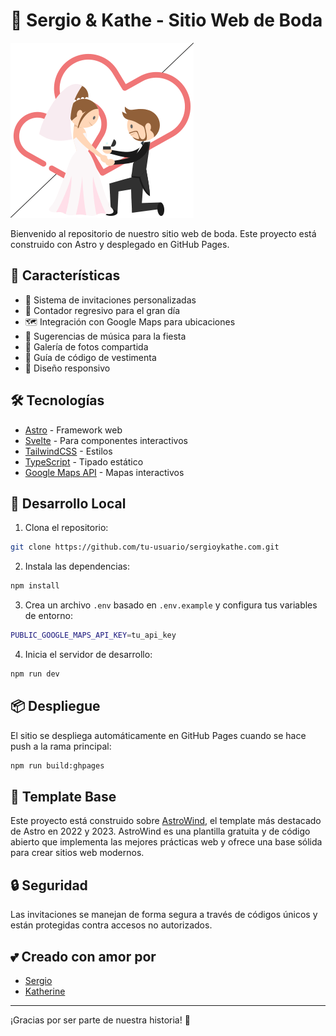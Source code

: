 # 💑 Sergio & Kathe - Sitio Web de Boda

![Wedding Site Preview](public/assets/images/wedding-invitation.gif)

Bienvenido al repositorio de nuestro sitio web de boda. Este proyecto está construido con Astro y desplegado en GitHub Pages.

## 🌟 Características

- 💌 Sistema de invitaciones personalizadas
- 📅 Contador regresivo para el gran día
- 🗺️ Integración con Google Maps para ubicaciones
- 🎵 Sugerencias de música para la fiesta
- 📸 Galería de fotos compartida
- 🎩 Guía de código de vestimenta
- 📱 Diseño responsivo

## 🛠️ Tecnologías

- [Astro](https://astro.build) - Framework web
- [Svelte](https://svelte.dev) - Para componentes interactivos
- [TailwindCSS](https://tailwindcss.com) - Estilos
- [TypeScript](https://www.typescriptlang.org) - Tipado estático
- [Google Maps API](https://developers.google.com/maps) - Mapas interactivos

## 🚀 Desarrollo Local

1. Clona el repositorio:
```bash
git clone https://github.com/tu-usuario/sergioykathe.com.git
```

2. Instala las dependencias:
```bash
npm install
```

3. Crea un archivo `.env` basado en `.env.example` y configura tus variables de entorno:
```bash
PUBLIC_GOOGLE_MAPS_API_KEY=tu_api_key
```

4. Inicia el servidor de desarrollo:
```bash
npm run dev
```

## 📦 Despliegue

El sitio se despliega automáticamente en GitHub Pages cuando se hace push a la rama principal:

```bash
npm run build:ghpages
```

## 🎨 Template Base

Este proyecto está construido sobre [AstroWind](https://github.com/onwidget/astrowind), el template más destacado de Astro en 2022 y 2023. AstroWind es una plantilla gratuita y de código abierto que implementa las mejores prácticas web y ofrece una base sólida para crear sitios web modernos.

## 🔒 Seguridad

Las invitaciones se manejan de forma segura a través de códigos únicos y están protegidas contra accesos no autorizados.

## 💕 Creado con amor por

- [Sergio](https://github.com/tu-usuario)
- [Katherine](https://github.com/su-usuario)

---

¡Gracias por ser parte de nuestra historia! 🎉
